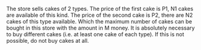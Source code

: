 The store sells cakes of 2 types. The price of the first cake is P1, N1 cakes are available 
of this kind. The price of the second cake is P2, there are N2 cakes of this type available. Which 
the maximum number of cakes can be bought in this store with the amount in 
M money. It is absolutely necessary to buy different cakes (i.e. at least one cake of each type). 
If this is not possible, do not buy cakes at all.
